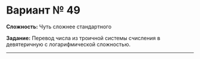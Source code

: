 # Вариант № 49
**Сложность:** Чуть сложнее cтандартного

**Задание:**  Перевод числа из троичной системы счисления в девятеричную с логарифмической сложностью.

---